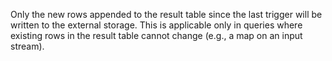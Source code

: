 Only the new rows appended to the result table since the last trigger will be written to the external storage. This is applicable only in queries where existing rows in the result table cannot change (e.g., a map on an input stream).